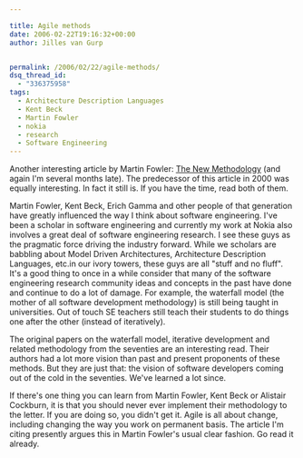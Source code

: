```yaml
---

title: Agile methods
date: 2006-02-22T19:16:32+00:00
author: Jilles van Gurp


permalink: /2006/02/22/agile-methods/
dsq_thread_id:
  - "336375958"
tags:
  - Architecture Description Languages
  - Kent Beck
  - Martin Fowler
  - nokia
  - research
  - Software Engineering
---
```

Another interesting article by Martin Fowler: [The New Methodology](http://martinfowler.com/articles/newMethodology.html) (and again I'm several months late). The predecessor of this article in 2000 was equally interesting. In fact it still is. If you have the time, read both of them.

Martin Fowler, Kent Beck, Erich Gamma and other people of that generation have greatly influenced the way I think about software engineering. I've been a scholar in software engineering and currently my work at Nokia also involves a great deal of software engineering research. I see these guys as the pragmatic force driving the industry forward. While we scholars are babbling about Model Driven Architectures, Architecture Description Languages, etc.in our ivory towers, these guys are all "stuff and no fluff". It's a good thing to once in a while consider that many of the software engineering research community ideas and concepts in the past have done and continue to do a lot of damage. For example, the waterfall model (the mother of all software development methodology) is still being taught in universities. Out of touch SE teachers still teach their students to do things one after the other (instead of iteratively).

The original papers on the waterfall model, iterative development and related methodology from the seventies are an interesting read. Their authors had a lot more vision than past and present proponents of these methods. But they are just that: the vision of software developers coming out of the cold in the seventies. We've learned a lot since.

If there's one thing you can learn from Martin Fowler, Kent Beck or Alistair Cockburn, it is that you should never ever implement their methodology to the letter. If you are doing so, you didn't get it. Agile is all about change, including changing the way you work on permanent basis. The article I'm citing presently argues this in Martin Fowler's usual clear fashion. Go read it already.